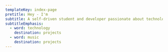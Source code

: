 ```yaml
---
templateKey: index-page
pretitle: Hey - I'm
subtitle: A self-driven student and developer passionate about technology and music.
subtitleEmphasis:
  - word: technology
    destination: projects
  - word: music
    destination: projects
---
```

